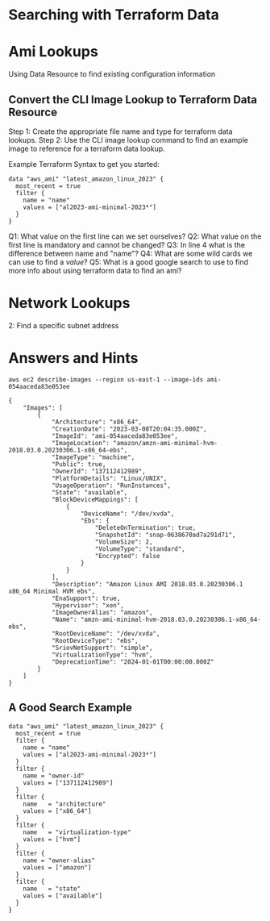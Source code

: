 # Searching with Terraform Data

# Ami Lookups
Using Data Resource to find existing configuration information
## Convert the CLI Image Lookup to Terraform Data Resource
Step 1: Create the appropriate file name and type for terraform data lookups.
Step 2: Use the CLI image lookup command to find an example image to reference for a terraform data lookup.

Example Terraform Syntax to get you started:
```
data "aws_ami" "latest_amazon_linux_2023" {
  most_recent = true
  filter {
    name = "name"
    values = ["al2023-ami-minimal-2023*"]
  }
}
```

Q1:  What value on the first line can we set ourselves?
Q2:  What value on the first line is mandatory and cannot be changed?
Q3:  In line 4 what is the difference between name and "name"?
Q4:  What are some wild cards we can use to find a *value*?
Q5:  What is a good google search to use to find more info about using terraform data to find an ami?

# Network Lookups 
2:  Find a specific subnet address


# Answers and Hints
```
aws ec2 describe-images --region us-east-1 --image-ids ami-054aaceda83e053ee
```
```
{
    "Images": [
        {
            "Architecture": "x86_64",
            "CreationDate": "2023-03-08T20:04:35.000Z",
            "ImageId": "ami-054aaceda83e053ee",
            "ImageLocation": "amazon/amzn-ami-minimal-hvm-2018.03.0.20230306.1-x86_64-ebs",
            "ImageType": "machine",
            "Public": true,
            "OwnerId": "137112412989",
            "PlatformDetails": "Linux/UNIX",
            "UsageOperation": "RunInstances",
            "State": "available",
            "BlockDeviceMappings": [
                {
                    "DeviceName": "/dev/xvda",
                    "Ebs": {
                        "DeleteOnTermination": true,
                        "SnapshotId": "snap-0638670ad7a291d71",
                        "VolumeSize": 2,
                        "VolumeType": "standard",
                        "Encrypted": false
                    }
                }
            ],
            "Description": "Amazon Linux AMI 2018.03.0.20230306.1 x86_64 Minimal HVM ebs",
            "EnaSupport": true,
            "Hypervisor": "xen",
            "ImageOwnerAlias": "amazon",
            "Name": "amzn-ami-minimal-hvm-2018.03.0.20230306.1-x86_64-ebs",
            "RootDeviceName": "/dev/xvda",
            "RootDeviceType": "ebs",
            "SriovNetSupport": "simple",
            "VirtualizationType": "hvm",
            "DeprecationTime": "2024-01-01T00:00:00.000Z"
        }
    ]
}
```

## A Good Search Example
```
data "aws_ami" "latest_amazon_linux_2023" {
  most_recent = true
  filter {
    name = "name"
    values = ["al2023-ami-minimal-2023*"]
  }
  filter {
    name = "owner-id"
    values = ["137112412989"]
  }
  filter {
    name   = "architecture"
    values = ["x86_64"]
  }
  filter {
    name   = "virtualization-type"
    values = ["hvm"]
  }  
  filter {
    name = "owner-alias"
    values = ["amazon"]  
  }
  filter {
    name   = "state"
    values = ["available"]
  }
}
```